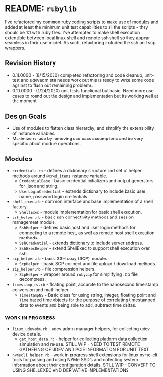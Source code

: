 # README: `rubylib`

I've refactored my common ruby coding scripts to make use of modules and added at least
the minimum unit test capabilities to all the scripts - they should be 1:1 with ruby 
files.  I've attempted to make shell execution extensible between local linux shell and
remote ssh shell so they appear seamless in their use model.  As such, refactoring included
the ssh and scp wrappers.

## Revision History

* 0.11.0000 - (8/15/2020) completed refactoring and code cleanup, unit-test and udevadm 
still needs work but this is ready to write some code against to flush out remaining problems.
* 0.10.0000 - (1/24/2020) unit tests functional but basic.  Need more use cases to 
round out the design and implementation but its working well at the moment.


## Design Goals

* Use of modules to flatten class hierarchy, and simplify the extensibility of instance variables.
* Maximize re-use by removing use case assumptions and be very specific about module operations.

## Modules

* `credentials.rb` - defines a dictionary structure and set of helper methods around `@cred_items` instance variable.
    * `CredentialBase` - basic credential initializers and output generators for .json and string.
    * `UserLoginCredential` - extends dictionary to include basic user name, password login credentials.
* `shell_exec.rb` - common interface and base implementation of a shell factory.
    * `ShellExec` - module implementation for basic shell execution.
* `ssh_helper.rb` - basic ssh connectivity methods and session management module.
    * `SshHelper` - defines basic host and user login methods for connecting to a remote host, as well as
      remote host shell execution methods.
    * `SshCredential` - extends dictionary to include server address.
    * `SshExecHelper` - extend ShellExec to support shell execution over ssh.
* `scp_helper.rb` - basic SSH copy (SCP) module.
    * `ScpHelper` - basic SCP connect and file upload / download methods.
* `zip_helper.rb` - file compression helpers.
    * `ZipHelper` - wrapper around `rubyzip` for simplifying .zip file decompress.
* `timestamp_ns.rb` - floating point, accurate to the nanosecond time stamp conversion and math helper.
    * `TimestampNS` - Basic class for using string, integer, floating point and `Time` based time objects
    for the purpose of correlating timestamped data to events and being able to add, subtract time deltas.
    
### WORK IN PROGRESS    
    
* `linux_udevadm.rb` - udev admin manager helpers, for collecting udev device details.
    * `get_host_data.rb` - helper for collecting platform data collection simulation and re-use.
      STILL WIP - NEED TO TEST REMOTE GATHERING OF UDEV AND PCIE INFORMATION FOR UNIT TEST
* `nvmecli_helper.rb` - work in progress shell extensions for linux nvme-cli tools for parsing and using
   NVMe SSD's and collecting system information about their configuration details.
   STILL WIP - CONVERT TO USING SHELLEXEC AND DERIVATIVE IMPLEMENTATIONS
  
